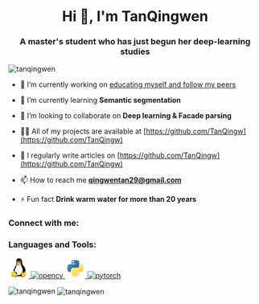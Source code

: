<h1 align="center">Hi 👋, I'm TanQingwen</h1>
<h3 align="center">A master's student who has just begun her deep-learning studies</h3>

<p align="left"> <img src="https://komarev.com/ghpvc/?username=tanqingwen&label=Profile%20views&color=0e75b6&style=flat" alt="tanqingwen" /> </p>

- 🔭 I’m currently working on [educating myself and follow my peers](https://github.com/WHU-USI3DV/3DBIE-SolarPV)

- 🌱 I’m currently learning **Semantic segmentation**

- 👯 I’m looking to collaborate on **Deep learning & Facade parsing**

- 👨‍💻 All of my projects are available at [https://github.com/TanQingw](https://github.com/TanQingw)

- 📝 I regularly write articles on [https://github.com/TanQingw](https://github.com/TanQingw)

- 📫 How to reach me **qingwentan29@gmail.com**

- ⚡ Fun fact **Drink warm water for more than 20 years**

<h3 align="left">Connect with me:</h3>
<p align="left">
</p>

<h3 align="left">Languages and Tools:</h3>
<p align="left"> <a href="https://www.linux.org/" target="_blank" rel="noreferrer"> <img src="https://raw.githubusercontent.com/devicons/devicon/master/icons/linux/linux-original.svg" alt="linux" width="40" height="40"/> </a> <a href="https://opencv.org/" target="_blank" rel="noreferrer"> <img src="https://www.vectorlogo.zone/logos/opencv/opencv-icon.svg" alt="opencv" width="40" height="40"/> </a> <a href="https://www.python.org" target="_blank" rel="noreferrer"> <img src="https://raw.githubusercontent.com/devicons/devicon/master/icons/python/python-original.svg" alt="python" width="40" height="40"/> </a> <a href="https://pytorch.org/" target="_blank" rel="noreferrer"> <img src="https://www.vectorlogo.zone/logos/pytorch/pytorch-icon.svg" alt="pytorch" width="40" height="40"/> </a> </p>

<p><img align="left" src="https://github-readme-stats.vercel.app/api/top-langs?username=tanqingwen&show_icons=true&locale=en&layout=compact" alt="tanqingwen" /></p>

<p>&nbsp;<img align="center" src="https://github-readme-stats.vercel.app/api?username=tanqingwen&show_icons=true&locale=en" alt="tanqingwen" /></p>
